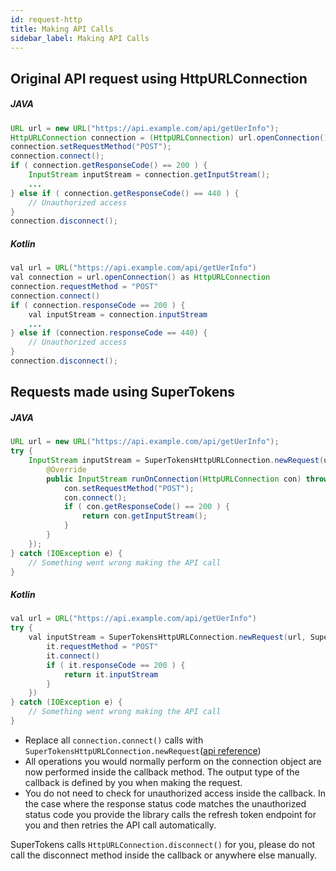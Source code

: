 ```yaml
---
id: request-http
title: Making API Calls
sidebar_label: Making API Calls
---
```



## Original API request using HttpURLConnection

##### JAVA
```java
URL url = new URL("https://api.example.com/api/getUerInfo");
HttpURLConnection connection = (HttpURLConnection) url.openConnection();
connection.setRequestMethod("POST");
connection.connect();
if ( connection.getResponseCode() == 200 ) {
    InputStream inputStream = connection.getInputStream();
    ...
} else if ( connection.getResponseCode() == 440 ) {
    // Unauthorized access
}
connection.disconnect();
```

##### Kotlin
```java
val url = URL("https://api.example.com/api/getUerInfo")
val connection = url.openConnection() as HttpURLConnection
connection.requestMethod = "POST"
connection.connect()
if ( connection.responseCode == 200 ) {
    val inputStream = connection.inputStream
    ...
} else if (connection.responseCode == 440) {
    // Unauthorized access
}
connection.disconnect();
```

## Requests made using SuperTokens

##### JAVA
```java
URL url = new URL("https://api.example.com/api/getUerInfo");
try {
    InputStream inputStream = SuperTokensHttpURLConnection.newRequest(url, new SuperTokensHttpURLConnection.SuperTokensHttpURLConnectionCallback<InputStream>() {
        @Override
        public InputStream runOnConnection(HttpURLConnection con) throws IOException {
            con.setRequestMethod("POST");
            con.connect();
            if ( con.getResponseCode() == 200 ) {
                return con.getInputStream();
            }
        }
    });
} catch (IOException e) {
    // Something went wrong making the API call
}
```

##### Kotlin
```java
val url = URL("https://api.example.com/api/getUerInfo")
try {
    val inputStream = SuperTokensHttpURLConnection.newRequest(url, SuperTokensHttpURLConnection.SuperTokensHttpURLConnectionCallback<InputStream> {
        it.requestMethod = "POST"
        it.connect()
        if ( it.responseCode == 200 ) {
            return it.inputStream
        }
    })
} catch (IOException e) {
    // Something went wrong making the API call
}
```

- Replace all ```connection.connect()``` calls with ```SuperTokensHttpURLConnection.newRequest```([api reference](../api-reference/api-reference#supertokenshttpurlconnectionnewrequesturl-url-supertokenshttpcallback-t-callback))
- All operations you would normally perform on the connection object are now performed inside the callback method. The output type of the callback is defined by you when making the request.
- <span class="highlighted-text">You do not need to check for unauthorized access inside the callback.</span> In the case where the response status code matches the unauthorized status code you provide the library calls the refresh token endpoint for you and then retries the API call automatically.

<div class="specialNote">
SuperTokens calls <code>HttpURLConnection.disconnect()</code> for you, please do not call the disconnect method inside the callback or anywhere else manually.
</div>